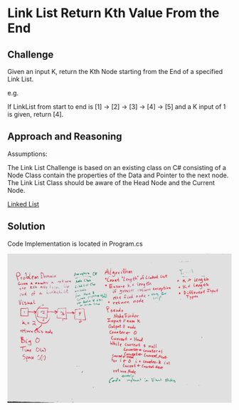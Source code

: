 # Link List Return Kth Value From the End

## Challenge

Given an input K, return the Kth Node starting from the End of a specified Link List.

e.g.

If LinkList from start to end is [1] -> [2] -> [3] -> [4] -> [5] and a K input of 1 is given, return [4]. 

## Approach and Reasoning

Assumptions:

The Link List Challenge is based on an existing class on C# consisting of a Node Class
contain the properties of the Data and Pointer to the next node.
The Link List Class should be aware of the Head Node and the Current Node.

[Linked List](../../Data%20Structures/LinkedList/)

## Solution

Code Implementation is located in Program.cs

![Console](../../assets/ll_kth_from_end.jpg?raw=true "Output")
